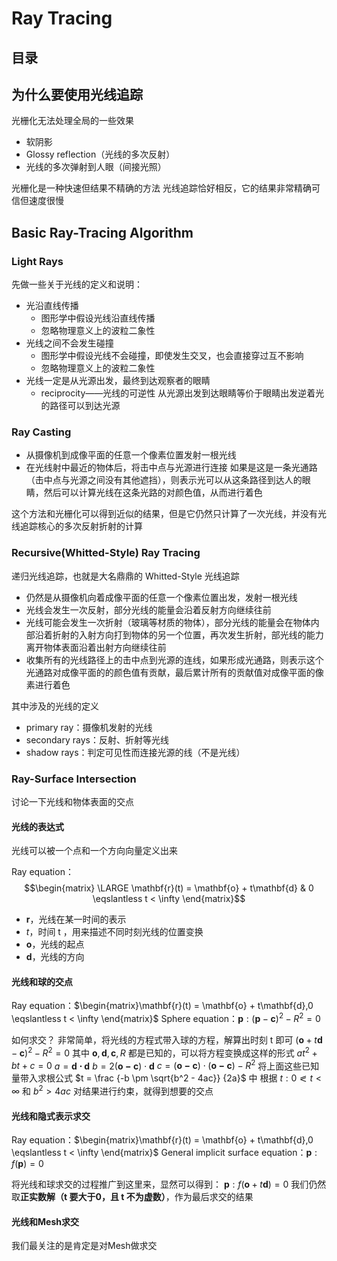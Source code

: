 # Ray Tracing

## 目录

## 为什么要使用光线追踪
光栅化无法处理全局的一些效果
+ 软阴影
+ Glossy reflection（光线的多次反射）
+ 光线的多次弹射到人眼（间接光照）

光栅化是一种快速但结果不精确的方法
光线追踪恰好相反，它的结果非常精确可信但速度很慢

## Basic Ray-Tracing Algorithm

### Light Rays
先做一些关于光线的定义和说明：
+ 光沿直线传播
    + 图形学中假设光线沿直线传播
    + 忽略物理意义上的波粒二象性
+ 光线之间不会发生碰撞
    + 图形学中假设光线不会碰撞，即使发生交叉，也会直接穿过互不影响
    + 忽略物理意义上的波粒二象性
+ 光线一定是从光源出发，最终到达观察者的眼睛
    + reciprocity——光线的可逆性
        从光源出发到达眼睛等价于眼睛出发逆着光的路径可以到达光源

### Ray Casting
+ 从摄像机到成像平面的任意一个像素位置发射一根光线
+ 在光线射中最近的物体后，将击中点与光源进行连接
    如果是这是一条光通路（击中点与光源之间没有其他遮挡），则表示光可以从这条路径到达人的眼睛，然后可以计算光线在这条光路的对颜色值，从而进行着色

这个方法和光栅化可以得到近似的结果，但是它仍然只计算了一次光线，并没有光线追踪核心的多次反射折射的计算

### Recursive(Whitted-Style) Ray Tracing
递归光线追踪，也就是大名鼎鼎的 Whitted-Style 光线追踪

+ 仍然是从摄像机向着成像平面的任意一个像素位置出发，发射一根光线
+ 光线会发生一次反射，部分光线的能量会沿着反射方向继续往前
+ 光线可能会发生一次折射（玻璃等材质的物体），部分光线的能量会在物体内部沿着折射的入射方向打到物体的另一个位置，再次发生折射，部光线的能力离开物体表面沿着出射方向继续往前
+ 收集所有的光线路径上的击中点到光源的连线，如果形成光通路，则表示这个光通路对成像平面的的颜色值有贡献，最后累计所有的贡献值对成像平面的像素进行着色

其中涉及的光线的定义
+ primary ray：摄像机发射的光线
+ secondary rays：反射、折射等光线
+ shadow rays：判定可见性而连接光源的线（不是光线）

### Ray-Surface Intersection
讨论一下光线和物体表面的交点

#### 光线的表达式
光线可以被一个点和一个方向向量定义出来

Ray equation：
$$\begin{matrix} \LARGE \mathbf{r}(t) = \mathbf{o} + t\mathbf{d} & 0 \eqslantless t < \infty \end{matrix}$$
+ $\mathbf{r}$，光线在某一时间的表示
+ $t$，时间 t ，用来描述不同时刻光线的位置变换
+ $\mathbf{o}$，光线的起点
+ $\mathbf{d}$，光线的方向

#### 光线和球的交点
Ray equation：$\begin{matrix}\mathbf{r}(t) = \mathbf{o} + t\mathbf{d},0 \eqslantless t < \infty \end{matrix}$
Sphere equation：$\mathbf{p} : (\mathbf{p} - \mathbf{c})^2 - R^2 = 0$

如何求交？
非常简单，将光线的方程式带入球的方程，解算出时刻 t 即可
$(\mathbf{o} + t\mathbf{d} - \mathbf{c})^2 - R^2 = 0$
其中 $\mathbf{o}, \mathbf{d}, \mathbf{c}, R$ 都是已知的，可以将方程变换成这样的形式 $at^2 + bt + c = 0$
$a = \mathbf{d \cdot d}$
$b = 2(\mathbf{o - c}) \cdot \mathbf{d}$
$c = (\mathbf{o - c}) \cdot (\mathbf{o - c}) - R^2$
将上面这些已知量带入求根公式 $t = \frac {-b \pm \sqrt{b^2 - 4ac}} {2a}$ 中
根据 $t : 0 \eqslantless t < \infty$ 和 $b^2 > 4ac$ 对结果进行约束，就得到想要的交点

#### 光线和隐式表示求交
Ray equation：$\begin{matrix}\mathbf{r}(t) = \mathbf{o} + t\mathbf{d},0 \eqslantless t < \infty \end{matrix}$
General implicit surface equation：$\mathbf{p} : f(\mathbf{p}) = 0$

将光线和球求交的过程推广到这里来，显然可以得到：
$\mathbf{p} : f(\mathbf{o} + t\mathbf{d}) = 0$
我们仍然取**正实数解（t 要大于0，且 t 不为虚数）**，作为最后求交的结果

#### 光线和Mesh求交
我们最关注的是肯定是对Mesh做求交